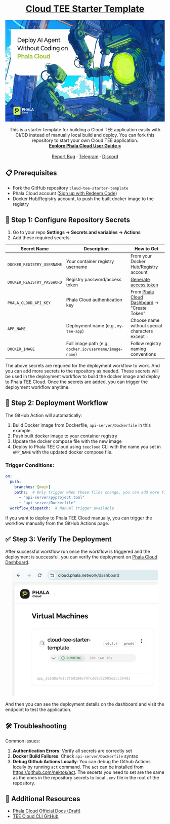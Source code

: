 <div align="center">
  <a href="https://github.com/Phala-Network/ai-agent-template-openai">
    <h1>Cloud TEE Starter Template</h1>
  </a>
  <a href="https://platform.openai.com/docs/api-reference">
    <img height="320" src="assets/banner.jpg" />
    <br />
  </a>
  <p align="center">
    This is a starter template for building a Cloud TEE application easily with CI/CD instead of manually local build and deploy. You can fork this repository to start your own Cloud TEE application.
    <br />
    <a href="https://phalanetwork.notion.site/Phala-Cloud-User-Guide-1700317e04a18018a98ed9ea39b02670"><strong>Explore Phala Cloud User Guide »</strong></a>
    <br />
    <br />
    <a href="https://github.com/Phala-Network/cloud-tee-starter-template/issues">Report Bug</a>
    ·
    <a href="https://t.me/+nbhjx1ADG9EyYmI9">Telegram</a>
    ·
    <a href="https://discord.gg/phala-network">Discord</a>
  </p>
</div>

## 📋 Prerequisites

- Fork the GitHub repository `cloud-tee-starter-template`
- Phala Cloud account ([Sign up with Redeem Code](https://cloud.phala.network/register?invite=WELCOME10))
- Docker Hub/Registry account, to push the built docker image to the registry

## 🔧 Step 1: Configure Repository Secrets

1. Go to your repo **Settings → Secrets and variables → Actions**
2. Add these required secrets:

| Secret Name | Description | How to Get |
|-------------|-------------|------------|
| `DOCKER_REGISTRY_USERNAME` | Your container registry username | From your Docker Hub/Registry account |
| `DOCKER_REGISTRY_PASSWORD` | Registry password/access token | [Generate access token](https://docs.docker.com/docker-hub/access-tokens/) |
| `PHALA_CLOUD_API_KEY` | Phala Cloud authentication key | From [Phala Cloud Dashboard](https://cloud.phala.network/dashboard/tokens) → "Create Token" |
| `APP_NAME` | Deployment name (e.g., `my-tee-app`) | Choose name without special characters except `-` |
| `DOCKER_IMAGE` | Full image path (e.g., `docker.io/username/image-name`) | Follow registry naming conventions |

The above secrets are required for the deployment workflow to work. And you can add more secrets to the repository as needed. These secrets will be used in the deployment workflow to build the docker image and deploy to Phala TEE Cloud. Once the secrets are added, you can trigger the deployment workflow anytime.

## 🚀 Step 2: Deployment Workflow

The GitHub Action will automatically:

1. Build Docker image from Dockerfile, `api-server/Dockerfile` in this example.
2. Push built docker image to your container registry
3. Update the docker compose file with the new image
4. Deploy to Phala TEE Cloud using `teecloud` CLI with the name you set in `APP_NAME` with the updated docker compose file.

### Trigger Conditions:
```yaml
on:
  push:
    branches: [main]
    paths:  # Only trigger when these files change, you can add more files to the list
      - "api-server/pyproject.toml"
      - "api-server/Dockerfile"
  workflow_dispatch:  # Manual trigger available
```

If you want to deploy to Phala TEE Cloud manually, you can trigger the workflow manually from the GitHub Actions page.

## ✅ Step 3: Verify The Deployment
After successful workflow run once the workflow is triggered and the deployment is successful, you can verify the deployment on [Phala Cloud Dashboard](https://cloud.phala.network/dashboard).

<div align="center">
  <img height="400" src="assets/image.png" />
</div>

And then you can see the deployment details on the dashboard and visit the endpoint to test the application.

## 🛠️ Troubleshooting

Common issues:

1. **Authentication Errors**: Verify all secrets are correctly set
2. **Docker Build Failures**: Check `api-server/Dockerfile` syntax
3. **Debug Github Actions Locally**: You can debug the Github Actions locally by running `act` command. The `act` can be installed from https://github.com/nektos/act. The secerts you need to set are the same as the ones in the repository secrets to local `.env` file in the root of the repository.

## 🔗 Additional Resources

- [Phala Cloud Official Docs (Draft)](https://phalanetwork.notion.site/Phala-Cloud-User-Guide-1700317e04a18018a98ed9ea39b02670)
- [TEE Cloud CLI GitHub](https://github.com/Phala-Network/tee-cloud-cli)
